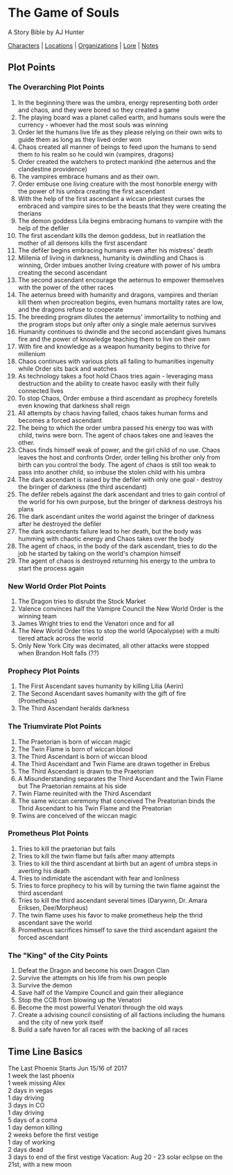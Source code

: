 # The Game of Souls

A Story Bible by AJ Hunter  

[Characters](/characters.md) | [Locations](/locations.md) | [Organizations](/organizations.md) | [Lore](/lore.md) | [Notes](/notes.md)



## Plot Points

### The Overarching Plot Points

1. In the beginning there was the umbra, energy representing both order and chaos, and they were bored so they created a game
1. The playing board was a planet called earth, and humans souls were the currency - whoever had the most souls was winning
1. Order let the humans live life as they please relying on their own wits to guide them as long as they lived order won
1. Chaos created all manner of beings to feed upon the humans to send them to his realm so he could win (vampires, dragons)
1. Order created the watchers to protect mankind (the aeternus and the clandestine providence)
1. The vampires embrace humans and as their own.
1. Order embuse one living creature with the most honorble energy with the power of his umbra creating the first ascendant
1. With the help of the first ascendant a wiccan priestest curses the embraced and vampire sires to be the beasts that they were creating the therians
1. The demon goddess Lila begins embracing humans to vampire with the help of the defiler
1. The first ascendant kills the demon goddess, but in reatliation the mother of all demons kills the first ascendant
1. The defiler begins embracing humans even after his mistress' death
1. Millenia of living in darkness, humanity is dwindling and Chaos is winning, Order imbues another living creature with power of his umbra creating the second ascendant
1. The second ascendant encourage the aeternus to empower themselves with the power of the other races
1. The aeternus breed with humanity and dragons, vampires and therian kill them when procreation begins, even humans mortality rates are low, and the dragons refuse to cooperate
1. The breeding program dilutes the aeternus' immortaility to nothing and the program stops but only after only a single male aeternus survives
1. Humanity continues to dwindle and the second ascendant gives humans fire and the power of knowledge teaching them to live on their own
1. With fire and knowledge as a weapon humanity begins to thrive for millenium
1. Chaos continues with various plots all failing to humanities ingenuity while Order sits back and watches
1. As technology takes a foot hold Chaos tries again - leveraging mass destruction and the ability to create havoc easily with their fully connected lives
1. To stop Chaos, Order embuse a third ascendant as prophecy foretells even knowing that darkness shall reign
1. All attempts by chaos having failed, chaos takes human forms and becomes a forced ascendant
1. The being to which the order umbra passed his energy too was with child, twins were born. The agent of chaos takes one and leaves the other.
1. Chaos finds himself weak of power, and the girl child of no use. Chaos leaves the host and confronts Order, order telling his brother only from birth can you control the body. The agent of chaos is still too weak to pass into another child, so imbuse the stolen child with his umbra
1. The dark ascendant is raised by the defiler with only one goal - destroy the bringer of darkness (the third ascendant)
1. The defiler rebels against the dark ascendant and tries to gain control of the world for his own purpose, but the bringer of darkness destroys his plans
1. The dark ascendant unites the world against the bringer of darkness after he destroyed the defiler
1. The dark ascendants failure lead to her death, but the body was humming with chaotic energy and Chaos takes over the body
1. The agent of chaos, in the body of the dark ascendant, tries to do the job he started by taking on the world's champion himself
1. The agent of chaos is destroyed returning his energy to the umbra to start the process again

### New World Order Plot Points

1. The Dragon tries to disrubt the Stock Market
1. Valence convinces half the Vamipre Council the New World Order is the winning team
1. James Wright tries to end the Venatori once and for all
1. The New World Order tries to stop the world (Apocalypse) with a multi tiered attack across the world
1. Only New York City was decimated, all other attacks were stopped when Brandon Holt falls (??)

### Prophecy Plot Points

1. The First Ascendant saves humanity by killing Lilia (Aerin)
1. The Second Ascendant saves humanity with the gift of fire (Prometheus)
1. The Third Ascendant heralds darkness

### The Triumvirate Plot Points
1. The Praetorian is born of wiccan magic
1. The Twin Flame is born of wiccan blood
1. The Third Ascendant is born of wiccan blood
1. The Third Ascendant and Twin Flame are drawn together in Erebus
1. The Third Ascendant is drawn to the Praetorian
1. A Misunderstanding separates the Third Ascendant and the Twin Flame but The Praetorian remains at his side
1. Twin Flame reuinited with the Third Ascendant
1. The same wiccan ceremony that conceived The Preatorian binds the Thrid Ascendant to his Twin Flame and the Preatorian
1. Twins are conceived of the wiccan magic

### Prometheus Plot Points

1. Tries to kill the praetorian but fails
1. Tries to kill the twin flame but fails after many attempts
1. Tries to kill the third ascendant at birth but an agent of umbra steps in averting his death
1. Tries to indimidate the ascendant with fear and lonliness
1. Tries to force prophecy to his will by turning the twin flame against the third ascendant
1. Tries to kill the third ascendant several times (Darywnn, Dr. Amara Eriksen, Dee/Morpheus)
1. The twin flame uses his favor to make prometheus help the thrid ascendant save the world
1. Prometheus sacrifices himself to save the third ascendant agaisnt the forced ascendant

### The "King" of the City Points

1. Defeat the Dragon and become his own Dragon Clan
1. Survive the attempts on his life from his own people
1. Survive the demon
1. Save half of the Vampire Council and gain their allegiance
1. Stop the CCB from blowing up the Venatori
1. Become the most powerful Venatori through the old ways
1. Create a advising council consisting of all factions including the humans and the city of new york itself
1. Build a safe haven for all races with the backing of all races

## Time Line Basics

The Last Phoenix Starts Jun 15/16 of 2017  
1 week the last phoenix  
1 week missing Alex  
2 days in vegas  
1 day driving  
3 days in CO  
1 day driving  
5 days of a coma  
1 day demon killing  
2 weeks before the first vestige  
1 day of working  
2 days dead  
3 days to end of the first vestige Vacation: Aug 20 - 23 solar eclipse on the 21st, with a new moon  
